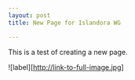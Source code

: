 ```yaml
---
layout: post
title: New Page for Islandora WG

---
```



This is a test of creating a new page.

![label][http://link-to-full-image.jpg]
